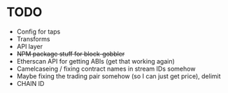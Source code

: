 # TODO

- Config for taps
- Transforms
- API layer
- ~~NPM package stuff for block-gobbler~~
- Etherscan API for getting ABIs (get that working again)
- Camelcaseing / fixing contract names in stream IDs somehow
- Maybe fixing the trading pair somehow (so I can just get price), delimit
- CHAIN ID 
